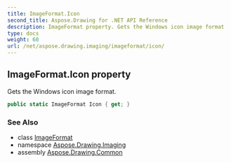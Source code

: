 ```yaml
---
title: ImageFormat.Icon
second_title: Aspose.Drawing for .NET API Reference
description: ImageFormat property. Gets the Windows icon image format
type: docs
weight: 60
url: /net/aspose.drawing.imaging/imageformat/icon/
---
```

## ImageFormat.Icon property

Gets the Windows icon image format.

```csharp
public static ImageFormat Icon { get; }
```

### See Also

* class [ImageFormat](../)
* namespace [Aspose.Drawing.Imaging](../../imageformat/)
* assembly [Aspose.Drawing.Common](../../../)


